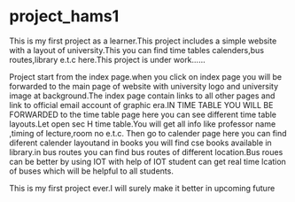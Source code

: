 # project_hams1
This is my first project as a learner.This project includes a simple website with a layout of university.This you can find time tables calenders,bus routes,library e.t.c here.This project is under work......

Project start from the index page.when you click on index page you will be forwarded to the main page of website with university logo and university image at background.The index page contain links to all other pages and link to official email account of graphic era.IN TIME TABLE YOU WILL BE FORWARDED to the time table page here you can see different time table layouts.Let open sec H time table.You will get all info like professor name ,timing of lecture,room no e.t.c. Then go to calender page here you can find diferent calender layoutand in books you will find cse books available in library.in bus routes you can find bus routes of different location.Bus roues can be better by using IOT with help of IOT student can get real time lcation of buses which will be helpful to all students.

This is my first project ever.I will surely make it better in upcoming future
